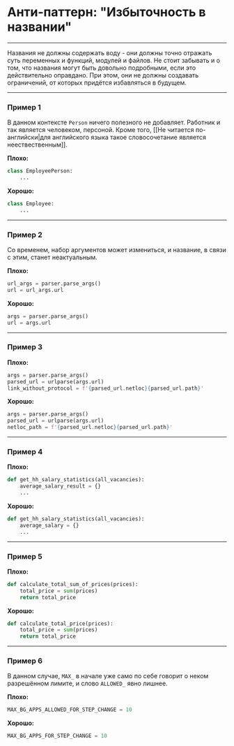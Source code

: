 # Анти-паттерн: "Избыточность в названии"

***

Названия не должны содержать воду - они должны точно отражать суть переменных и функций, модулей и файлов. Не стоит забывать и о том, что названия могут быть довольно подробными, если это действительно оправдано. При этом, они не должны создавать ограничений, от которых придётся избавляться в будущем.

***

### Пример 1

В данном контексте `Person` ничего полезного не добавляет. Работник и так является человеком, персоной. Кроме того, [[Не читается по-английски|для английского языка такое словосочетание является неествественным]].

**Плохо:**
```python
class EmployeePerson:
    ...
```
**Хорошо:**
```python
class Employee:
    ...
```
***

### Пример 2

Со временем, набор аргументов может измениться, и название, в связи с этим, станет неактуальным.

**Плохо:**
```python
url_args = parser.parse_args()
url = url_args.url
```
**Хорошо:**
```python
args = parser.parse_args()
url = args.url
```
***

### Пример 3

**Плохо:**
```python
args = parser.parse_args()
parsed_url = urlparse(args.url)
link_without_protocol = f'{parsed_url.netloc}{parsed_url.path}'
```
**Хорошо:**
```python
args = parser.parse_args()
parsed_url = urlparse(args.url)
netloc_path = f'{parsed_url.netloc}{parsed_url.path}'
```
***

### Пример 4

**Плохо:**
```python
def get_hh_salary_statistics(all_vacancies):
    average_salary_result = {}
    ...
```
**Хорошо:**
```python
def get_hh_salary_statistics(all_vacancies):
    average_salary = {}
    ...
```
***

### Пример 5

**Плохо:**
```python
def calculate_total_sum_of_prices(prices):
    total_price = sum(prices)
    return total_price
```
**Хорошо:**
```python
def calculate_total_price(prices):
    total_price = sum(prices)
    return total_price
```
***

### Пример 6

В данном случае, `MAX_` в начале уже само по себе говорит о неком разрешённом лимите, и слово `ALLOWED_` явно лишнее.

**Плохо:**
```python
MAX_BG_APPS_ALLOWED_FOR_STEP_CHANGE = 10
```
**Хорошо:**
```python
MAX_BG_APPS_FOR_STEP_CHANGE = 10
```

